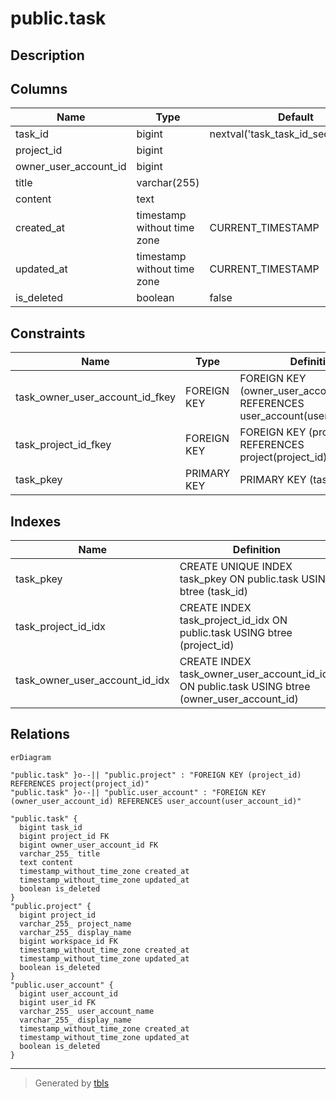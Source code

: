 # public.task

## Description

## Columns

| Name                  | Type                        | Default                               | Nullable | Children | Parents                                       | Comment |
| --------------------- | --------------------------- | ------------------------------------- | -------- | -------- | --------------------------------------------- | ------- |
| task_id               | bigint                      | nextval('task_task_id_seq'::regclass) | false    |          |                                               |         |
| project_id            | bigint                      |                                       | false    |          | [public.project](public.project.md)           |         |
| owner_user_account_id | bigint                      |                                       | false    |          | [public.user_account](public.user_account.md) |         |
| title                 | varchar(255)                |                                       | false    |          |                                               |         |
| content               | text                        |                                       | false    |          |                                               |         |
| created_at            | timestamp without time zone | CURRENT_TIMESTAMP                     | false    |          |                                               |         |
| updated_at            | timestamp without time zone | CURRENT_TIMESTAMP                     | false    |          |                                               |         |
| is_deleted            | boolean                     | false                                 | false    |          |                                               |         |

## Constraints

| Name                            | Type        | Definition                                                                   |
| ------------------------------- | ----------- | ---------------------------------------------------------------------------- |
| task_owner_user_account_id_fkey | FOREIGN KEY | FOREIGN KEY (owner_user_account_id) REFERENCES user_account(user_account_id) |
| task_project_id_fkey            | FOREIGN KEY | FOREIGN KEY (project_id) REFERENCES project(project_id)                      |
| task_pkey                       | PRIMARY KEY | PRIMARY KEY (task_id)                                                        |

## Indexes

| Name                           | Definition                                                                                     |
| ------------------------------ | ---------------------------------------------------------------------------------------------- |
| task_pkey                      | CREATE UNIQUE INDEX task_pkey ON public.task USING btree (task_id)                             |
| task_project_id_idx            | CREATE INDEX task_project_id_idx ON public.task USING btree (project_id)                       |
| task_owner_user_account_id_idx | CREATE INDEX task_owner_user_account_id_idx ON public.task USING btree (owner_user_account_id) |

## Relations

```mermaid
erDiagram

"public.task" }o--|| "public.project" : "FOREIGN KEY (project_id) REFERENCES project(project_id)"
"public.task" }o--|| "public.user_account" : "FOREIGN KEY (owner_user_account_id) REFERENCES user_account(user_account_id)"

"public.task" {
  bigint task_id
  bigint project_id FK
  bigint owner_user_account_id FK
  varchar_255_ title
  text content
  timestamp_without_time_zone created_at
  timestamp_without_time_zone updated_at
  boolean is_deleted
}
"public.project" {
  bigint project_id
  varchar_255_ project_name
  varchar_255_ display_name
  bigint workspace_id FK
  timestamp_without_time_zone created_at
  timestamp_without_time_zone updated_at
  boolean is_deleted
}
"public.user_account" {
  bigint user_account_id
  bigint user_id FK
  varchar_255_ user_account_name
  varchar_255_ display_name
  timestamp_without_time_zone created_at
  timestamp_without_time_zone updated_at
  boolean is_deleted
}
```

---

> Generated by [tbls](https://github.com/k1LoW/tbls)
